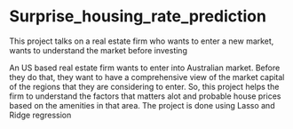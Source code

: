 # Surprise_housing_rate_prediction
This project talks on a real estate firm who wants to enter a new market, wants to understand the market before investing

An US based real estate firm wants to enter into Australian market. Before they do that, they want to have a comprehensive view of the market capital of the regions
that they are considering to enter. So, this project helps the firm to understand the factors that matters alot and probable house prices based on the amenities in
that area. The project is done using Lasso and Ridge regression
